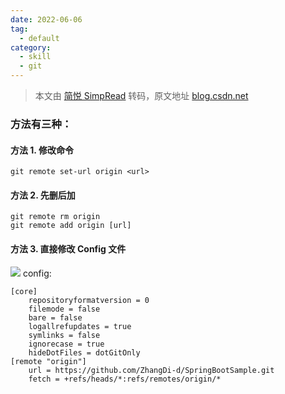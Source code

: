 ```yaml
---
date: 2022-06-06
tag:
  - default
category:
  - skill
  - git
---
```



> 本文由 [简悦 SimpRead](http://ksria.com/simpread/) 转码，原文地址 [blog.csdn.net](https://blog.csdn.net/ShelleyLittlehero/article/details/95980669)

### 方法有三种：


#### 方法 1. 修改命令

```
git remote set-url origin <url>

```

#### 方法 2. 先删后加

```
git remote rm origin
git remote add origin [url]

```

#### 方法 3. 直接修改 Config 文件

![](https://img-blog.csdnimg.cn/20190715161941533.png?x-oss-process=image/watermark,type_ZmFuZ3poZW5naGVpdGk,shadow_10,text_aHR0cHM6Ly9ibG9nLmNzZG4ubmV0L1NoZWxsZXlMaXR0bGVoZXJv,size_16,color_FFFFFF,t_70)
config:

```
[core]
	repositoryformatversion = 0
	filemode = false
	bare = false
	logallrefupdates = true
	symlinks = false
	ignorecase = true
	hideDotFiles = dotGitOnly
[remote "origin"]
	url = https://github.com/ZhangDi-d/SpringBootSample.git
	fetch = +refs/heads/*:refs/remotes/origin/*


```
